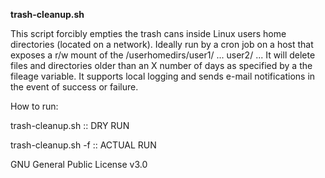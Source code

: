 **trash-cleanup.sh**

This script forcibly empties the trash cans inside Linux users home directories (located on a network). Ideally run by a cron job on a host that exposes a r/w mount of the /userhomedirs/user1/ ... user2/ ... 
It will delete files and directories older than an X number of days as specified by a the fileage variable. It supports local logging and sends e-mail notifications in the event of success or failure.

How to run:

trash-cleanup.sh      :: DRY RUN

trash-cleanup.sh -f   :: ACTUAL RUN


GNU General Public License v3.0
